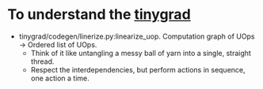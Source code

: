 # To understand the [tinygrad](https://github.com/tinygrad/tinygrad)

* tinygrad/codegen/linerize.py:linearize_uop. Computation graph of UOps -> Ordered list of UOps.
  * Think of it like untangling a messy ball of yarn into a single, straight thread.
  * Respect the interdependencies, but perform actions in sequence, one action a time. 
